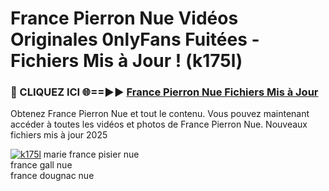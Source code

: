 # France Pierron Nue Vidéos Originales 0nlyFans Fuitées - Fichiers Mis à Jour ! (k175l)

<h3>🔴 CLIQUEZ ICI 🌐==►► <a href="https://tinyurl.com/2pmr4ezf" rel="nofollow">France Pierron Nue Fichiers Mis à Jour</a></h3>

Obtenez France Pierron Nue et tout le contenu. Vous pouvez maintenant accéder à toutes les vidéos et photos de France Pierron Nue. Nouveaux fichiers mis à jour 2025

[![k175l](https://i.imgur.com/6SNvagu.gif)](https://tinyurl.com/2pmr4ezf)
marie france pisier nue<br>
france gall nue<br>
france dougnac nue